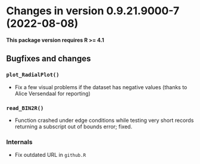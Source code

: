 




<!-- NEWS.md was auto-generated by NEWS.Rmd. Please DO NOT edit by hand!-->

# Changes in version 0.9.21.9000-7 (2022-08-08)

**This package version requires R \>= 4.1**

## Bugfixes and changes

### `plot_RadialPlot()`

-   Fix a few visual problems if the dataset has negative values (thanks
    to Alice Versendaal for reporting)

### `read_BIN2R()`

-   Function crashed under edge conditions while testing very short
    records returning a subscript out of bounds error; fixed.

### Internals

-   Fix outdated URL in `github.R`
